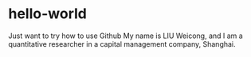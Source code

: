 # hello-world
Just want to try how to use Github
My name is LIU Weicong, and I am a quantitative researcher in a capital management company, Shanghai.
